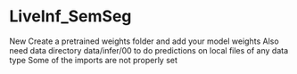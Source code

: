 # LiveInf_SemSeg
New
Create a pretrained weights folder and add your model weights
Also need data directory data/infer/00 to do predictions on local files of any data type
Some of the imports are not properly set
